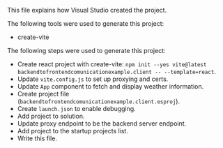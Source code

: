 This file explains how Visual Studio created the project.

The following tools were used to generate this project:
- create-vite

The following steps were used to generate this project:
- Create react project with create-vite: `npm init --yes vite@latest backendtofrontendcomunicationexample.client -- --template=react`.
- Update `vite.config.js` to set up proxying and certs.
- Update `App` component to fetch and display weather information.
- Create project file (`backendtofrontendcomunicationexample.client.esproj`).
- Create `launch.json` to enable debugging.
- Add project to solution.
- Update proxy endpoint to be the backend server endpoint.
- Add project to the startup projects list.
- Write this file.

